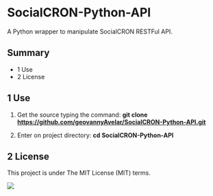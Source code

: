 # SocialCRON-Python-API
A Python wrapper to manipulate SocialCRON RESTFul API. 

## Summary
* 1 Use
* 2 License

## 1 Use

1. Get the source typing the command:
**git clone https://github.com/geovannyAvelar/SocialCRON-Python-API.git**

2. Enter on project directory:
**cd SocialCRON-Python-API**

## 2 License
This project is under The MIT License (MIT) terms.

[<img src="https://i1.wp.com/www.agenciacodeplus.com.br/wp-content/uploads/2017/03/cropped-logoOficial-1.png?w=200">](http://www.agenciacodeplus.com.br/)
